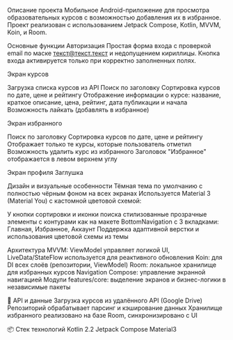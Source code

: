 Описание проекта
Мобильное Android-приложение для просмотра образовательных курсов с возможностью добавления их в избранное. Проект реализован с использованием Jetpack Compose, Kotlin, MVVM, Koin, и Room. 

Основные функции
Авторизация
Простая форма входа с проверкой email по маске текст@текст.текст и недопущением кириллицы.
Кнопка входа активируется только при корректно заполненных полях.

Экран курсов

Загрузка списка курсов из API
Поиск по заголовку
Сортировка курсов по дате, цене и рейтингу
Отображение информации о курсе: название, краткое описание, цена, рейтинг, дата публикации и начала
Возможность лайкать (добавлять в избранное)

Экран избранного

Поиск по заголовку
Сортировка курсов по дате, цене и рейтингу
Отображает только те курсы, которые пользователь отметил
Возможность удалить курс из избранного
Заголовок "Избранное" отображается в левом верхнем углу

Экран профиля
Заглушка

Дизайн и визуальные особенности
Тёмная тема по умолчанию с полностью чёрным фоном на всех экранах
Используется Material 3 (Material You) с кастомной цветовой схемой:


У кнопки сортировки и иконки поиска стилизованные прозрачные элементы с контурами как на макете
BottomNavigation с 3 вкладками: Главная, Избранное, Аккаунт
Поддержка адаптивной верстки и использования цветовой схемы из темы

Архитектура
MVVM: ViewModel управляет логикой UI, LiveData/StateFlow используется для реактивного обновления
Koin: для DI всех слоёв (репозитории, ViewModel)
Room: локальное хранилище для избранных курсов
Navigation Compose: управление экранной навигацией
Модули features/core: выделение экранов и бизнес-логики в независимые пакеты

🔌 API и данные
Загрузка курсов из удалённого API (Google Drive)
Репозиторий обрабатывает парсинг и кэширование данных
Хранилище избранного реализовано на базе Room, синхронизировано с UI

📦 Стек технологий
Kotlin 2.2
Jetpack Compose
Material3
